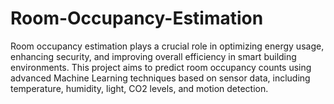 # Room-Occupancy-Estimation
Room occupancy estimation plays a crucial role in optimizing energy usage, enhancing security, and improving overall efficiency in smart building environments. This project aims to predict room occupancy counts using advanced Machine Learning techniques based on sensor data, including temperature, humidity, light, CO2 levels, and motion detection.
